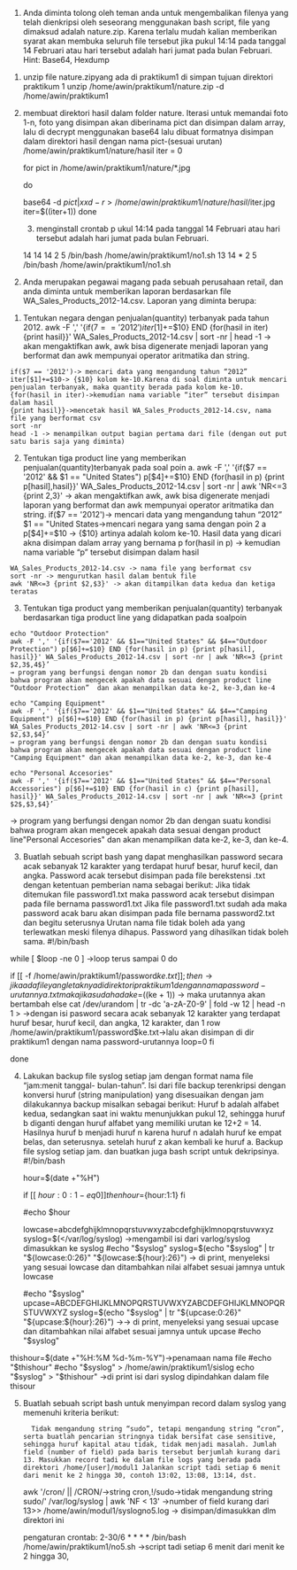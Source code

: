 1. Anda diminta tolong oleh teman anda untuk mengembalikan filenya yang telah dienkripsi oleh seseorang menggunakan bash script, file yang dimaksud adalah nature.zip. Karena terlalu mudah kalian memberikan syarat akan membuka seluruh file tersebut jika pukul 14:14 pada tanggal 14 Februari atau hari tersebut adalah hari jumat pada bulan Februari. Hint: Base64, Hexdump
  1) unzip file nature.zipyang ada di praktikum1 di simpan  tujuan direktori praktikum 1
           unzip /home/awin/praktikum1/nature.zip -d /home/awin/praktikum1
           
  2) membuat direktori hasil dalam folder nature. Iterasi untuk memandai foto 1-n, foto yang disimpan akan diberinama pict dan disimpan dalam array, lalu di decrypt menggunakan base64 lalu dibuat formatnya disimpan dalam direktori hasil dengan nama pict-(sesuai urutan) 
       /home/awin/praktikum1/nature/hasil
       iter = 0
       
       for pict in /home/awin/praktikum1/nature/*.jpg
       
       do
       
       base64 -d $pict | xxd -r > /home/awin/praktikum1/nature/hasil/$iter.jpg
       iter=$((iter+1))
       done
       
       3) menginstall crontab
       p ukul 14:14 pada tanggal 14 Februari atau hari tersebut adalah hari jumat pada bulan Februari.
       
       14 14 14 2 5 /bin/bash /home/awin/praktikum1/no1.sh
       13 14 * 2 5 /bin/bash /home/awin/praktikum1/no1.sh
       
2. Anda merupakan pegawai magang pada sebuah perusahaan retail, dan anda diminta untuk memberikan laporan berdasarkan file WA_Sales_Products_2012-14.csv. Laporan yang diminta berupa:
  1) Tentukan negara dengan penjualan(quantity) terbanyak pada tahun 2012.
    awk -F ',' '{if($7 == '2012') iter[$1]+=$10} END {for(hasil in iter) {print hasil}}' WA_Sales_Products_2012-14.csv | sort -nr | head -1 
    → akan mengaktifkan awk, awk bisa digenerate menjadi laporan yang berformat dan awk mempunyai operator aritmatika dan string.
    
    if($7 == '2012')-> mencari data yang mengandung tahun “2012” iter[$1]+=$10-> {$10} kolom ke-10.Karena di soal diminta untuk mencari penjualan terbanyak, maka quantity berada pada kolom ke-10. 
    {for(hasil in iter)->kemudian nama variable “iter” tersebut disimpan dalam hasil
    {print hasil}}->mencetak hasil WA_Sales_Products_2012-14.csv, nama file yang berformat csv
    sort -nr 
    head -1 -> menampilkan output bagian pertama dari file (dengan out put satu baris saja yang diminta)
    
  2) Tentukan tiga product line yang memberikan penjualan(quantity)terbanyak pada soal poin a.
    awk -F ',' '{if($7 == '2012' && $1 == "United States") p[$4]+=$10} END 
    {for(hasil in p) {print p[hasil],hasil}}' WA_Sales_Products_2012-14.csv | sort -nr | awk 'NR<=3 {print $2,$3}'
    → akan mengaktifkan awk, awk bisa digenerate menjadi laporan yang berformat dan awk mempunyai operator aritmatika dan string.
    if($7 == '2012')-> mencari data yang mengandung tahun “2012” 
    $1 == "United States->mencari negara yang sama dengan poin 2 a
    p[$4]+=$10 -> {$10} artinya adalah kolom ke-10. Hasil data yang dicari akna disimpan dalam array yang bernama p
    for(hasil in p) -> kemudian nama variable “p” tersebut disimpan dalam hasil
    
    WA_Sales_Products_2012-14.csv -> nama file yang berformat csv
    sort -nr -> mengurutkan hasil dalam bentuk file 
    awk 'NR<=3 {print $2,$3}' -> akan ditampilkan data kedua dan ketiga teratas

  3) Tentukan tiga product yang memberikan penjualan(quantity)
    terbanyak berdasarkan tiga product line yang didapatkan pada soalpoin 
    
    echo "Outdoor Protection"
    awk -F ',' '{if($7=='2012' && $1=="United States" && $4=="Outdoor Protection") p[$6]+=$10} END {for(hasil in p) {print p[hasil], hasil}}' WA_Sales_Products_2012-14.csv | sort -nr | awk 'NR<=3 {print $2,3$,4$}’
    → program yang berfungsi dengan nomor 2b dan dengan suatu kondisi bahwa program akan mengecek apakah data sesuai dengan product line “Outdoor Protection”  dan akan menampilkan data ke-2, ke-3,dan ke-4

    echo "Camping Equipment"
    awk -F ',' '{if($7=='2012' && $1=="United States" && $4=="Camping Equipment") p[$6]+=$10} END {for(hasil in p) {print p[hasil], hasil}}' WA_Sales_Products_2012-14.csv | sort -nr | awk 'NR<=3 {print $2,$3,$4}’
    → program yang berfungsi dengan nomor 2b dan dengan suatu kondisi bahwa program akan mengecek apakah data sesuai dengan product line "Camping Equipment" dan akan menampilkan data ke-2, ke-3, dan ke-4

    echo "Personal Accesories"
    awk -F ',' '{if($7=='2012' && $1=="United States" && $4=="Personal Accessories") p[$6]+=$10} END {for(hasil in c) {print p[hasil], hasil}}' WA_Sales_Products_2012-14.csv | sort -nr | awk 'NR<=3 {print $2$,$3,$4}’
  → program yang berfungsi dengan nomor 2b dan dengan suatu kondisi bahwa program akan mengecek apakah data sesuai dengan product line"Personal Accesories" dan akan menampilkan data ke-2, ke-3, dan ke-4.


 3. Buatlah sebuah script bash yang dapat menghasilkan password secara acak sebanyak 12 karakter yang terdapat huruf besar, huruf kecil, dan angka. Password acak tersebut disimpan pada file berekstensi .txt dengan ketentuan pemberian nama sebagai berikut:
       Jika tidak ditemukan file password1.txt maka password acak tersebut disimpan pada file bernama password1.txt Jika file password1.txt sudah ada maka password acak baru akan disimpan pada file bernama password2.txt dan begitu seterusnya Urutan nama file tidak boleh ada yang terlewatkan meski filenya dihapus. Password yang dihasilkan tidak boleh sama.
  #!/bin/bash


  while [ $loop -ne 0 ] →loop terus sampai 0
  do

  if [[ -f /home/awin/praktikum1/password$ke.txt ]] ; then → jika ada file yang letaknya di direktori praktikum1 dengan nama password-urutannya.txt maka jika sudah ada 
  ke=$((ke + 1)) → maka urutannya akan bertambah
  else
  cat /dev/urandom | tr -dc 'a-zA-Z0-9' | fold -w 12 | head -n 1 > →dengan isi pasword secara acak sebanyak 12 karakter yang terdapat huruf besar, huruf kecil, dan angka, 12 karakter, dan 1 row
  /home/awin/praktikum1/password$ke.txt→lalu akan disimpan di dir praktikum1 dengan nama password-urutannya
  loop=0
  fi

  done

4. Lakukan backup file syslog setiap jam dengan format nama file “jam:menit tanggal- bulan-tahun”. Isi dari file backup terenkripsi dengan konversi huruf (string manipulation) yang disesuaikan dengan jam dilakukannya backup misalkan sebagai berikut:
   Huruf b adalah alfabet kedua, sedangkan saat ini waktu menunjukkan pukul 12, sehingga huruf b diganti dengan huruf alfabet yang memiliki urutan ke 12+2 = 14. Hasilnya huruf b menjadi huruf n karena huruf n adalah huruf ke empat belas, dan seterusnya. setelah huruf z akan kembali ke huruf a. Backup file syslog setiap jam. dan buatkan juga bash script untuk dekripsinya.
   #!/bin/bash

    hour=$(date +"%H")

    if [[ ${hour:0:1} -eq 0 ]]
    then
       hour=${hour:1:1}
    fi

    #echo $hour

    lowcase=abcdefghijklmnopqrstuvwxyzabcdefghijklmnopqrstuvwxyz
    syslog=$(</var/log/syslog) →mengambil isi dari varlog/syslog dimasukkan ke syslog
    #echo "$syslog"
    syslog=$(echo "$syslog" | tr "${lowcase:0:26}" "${lowcase:${hour}:26}") → di 	print, menyeleksi yang sesuai lowcase dan ditambahkan nilai alfabet sesuai jamnya untuk 	lowcase

    #echo "$syslog"
  upcase=ABCDEFGHIJKLMNOPQRSTUVWXYZABCDEFGHIJKLMNOPQRSTUVWXYZ
  syslog=$(echo "$syslog" | tr "${upcase:0:26}" "${upcase:${hour}:26}")
  ->→ di print, menyeleksi yang sesuai upcase dan ditambahkan nilai alfabet sesuai jamnya untuk 	upcase
  #echo "$syslog"

  thishour=$(date +"%H:%M %d-%m-%Y")→penamaan nama file
  #echo "$thishour" 
  #echo "$syslog" > /home/awin/praktikum1/sislog
  echo "$syslog" > "$thishour" →di print isi dari syslog dipindahkan dalam  file thisour

5. Buatlah sebuah script bash untuk menyimpan record dalam syslog yang memenuhi  	kriteria berikut:

         Tidak mengandung string “sudo”, tetapi mengandung string “cron”, serta buatlah pencarian stringnya tidak bersifat case sensitive, sehingga huruf kapital atau tidak, tidak menjadi masalah. Jumlah field (number of field) pada baris tersebut berjumlah kurang dari 13. Masukkan record tadi ke dalam file logs yang berada pada direktori /home/[user]/modul1 Jalankan script tadi setiap 6 menit dari menit ke 2 hingga 30, contoh 13:02, 13:08, 13:14, dst.
    awk '/cron/ || /CRON/→string cron,!/sudo→tidak mengandung string sudo/' /var/log/syslog | 	awk 'NF < 13'  →number of field kurang dari 13>> 	/home/awin/modul1/syslogno5.log → disimpan/dimasukkan dlm direktori ini

    pengaturan crontab:
    2-30/6 * * * * /bin/bash /home/awin/praktikum1/no5.sh ->script tadi setiap 6 menit dari 	menit ke 2 hingga 30,

